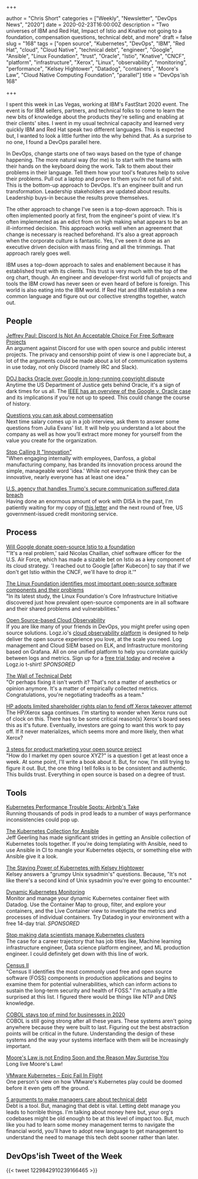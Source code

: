 +++

author = "Chris Short"
categories = ["Weekly", "Newsletter", "DevOps News", "2020"]
date = 2020-02-23T16:00:00Z
description = "Two universes of IBM and Red Hat, Impact of Istio and Knative not going to a foundation, compensation questions, technical debt, and more"
draft = false
slug = "168"
tags = ["open source", "Kubernetes", "DevOps", "IBM", "Red Hat", "cloud", "Cloud Native", "technical debt", "engineer", "Google", "Ansible", "Linux Foundation", "trust", "Oracle", "Istio", "Knative", "CNCF", "platform", "infrastructure", "Xerox", "Linux", "observability", "monitoring", "performance", "Kelsey Hightower", "Datadog", "containers", "Moore's Law", "Cloud Native Computing Foundation", "parallel"]
title = "DevOps'ish 168"

+++

I spent this week in Las Vegas, working at IBM's FastStart 2020 event. The event is for IBM sellers, partners, and technical folks to come to learn the new bits of knowledge about the products they're selling and enabling at their clients' sites. I went in my usual technical capacity and learned very quickly IBM and Red Hat speak two different languages. This is expected but, I wanted to look a little further into the why behind that. As a surprise to no one, I found a DevOps parallel here.

In DevOps, change starts one of two ways based on the type of change happening. The more natural way (for me) is to start with the teams with their hands on the keyboard doing the work. Talk to them about their problems in their language. Tell them how your tool's features help to solve their problems. Pull out a laptop and prove to them you're not full of shit. This is the bottom-up approach to DevOps. It's an engineer built and run transformation. Leadership stakeholders are updated about results. Leadership buys-in because the results prove themselves.

The other approach to change I've seen is a top-down approach. This is often implemented poorly at first, from the engineer's point of view. It's often implemented as an edict from on high making what appears to be an ill-informed decision. This approach works well when an agreement that change is necessary is reached beforehand. It's also a great approach when the corporate culture is fantastic. Yes, I've seen it done as an executive driven decision with mass firing and all the trimmings. That approach rarely goes well.

IBM uses a top-down approach to sales and enablement because it has established trust with its clients. This trust is very much with the top of the org chart, though.  An engineer and developer-first world full of projects and tools the IBM crowd has never seen or even heard of before is foreign. This world is also eating into the IBM world. If Red Hat and IBM establish a new common language and figure out our collective strengths together, watch out.

## People

[Jeffrey Paul: Discord Is Not An Acceptable Choice For Free Software Projects](https://sneak.berlin/20200220/discord-is-not-an-acceptable-choice-for-free-software-projects/)  
An argument against Discord for use with open source and public interest projects. The privacy and censorship point of view is one I appreciate but, a lot of the arguments could be made about a lot of communication systems in use today, not only Discord (namely IRC and Slack).

[DOJ backs Oracle over Google in long-running copyright dispute](https://siliconangle.com/2020/02/19/doj-backs-oracle-google-long-running-copyright-dispute/)  
Anytime the US Department of Justice gets behind Oracle, it's a sign of dark times for us all. The [IEEE has an overview of the Google v. Oracle case](https://spectrum.ieee.org/tech-talk/computing/software/google-v-oracle-explained-supreme-court-news-apis-software) and its implications if you're not up to speed. This could change the course of history.

[Questions you can ask about compensation](https://jvns.ca/blog/compensation-questions/)  
Next time salary comes up in a job interview, ask them to answer some questions ⁦from Julia Evans' list. It will help you understand a lot about the company as well as how you’ll extract more money for yourself from the value you create for the organization.

[Stop Calling It "Innovation"](https://hbr.org/2020/02/stop-calling-it-innovation)  
"When engaging internally with employees, Danfoss, a global manufacturing company, has branded its innovation process around the simple, manageable word 'idea.' While not everyone think they can be innovative, nearly everyone has at least one idea."

[U.S. agency that handles Trump's secure communication suffered data breach](https://www.reuters.com/article/us-usa-defense-breach-idUSKBN20E27A)  
Having done an enormous amount of work with DISA in the past, I'm patiently waiting for my copy of [this letter](https://devopsish.com/images/disa-pii-breach.jpg) and the next round of free, US government-issued credit monitoring service.

## Process

[Will Google donate open-source Istio to a foundation](https://www.protocol.com/google-open-source-istio)  
"'It's a real problem,' said Nicolas Chaillan, chief software officer for the U.S. Air Force, which has made a sizable bet on Istio as a key component of its cloud strategy. 'I reached out to Google [after Kubecon] to say that if we don't get Istio within the CNCF, we'll have to drop it.'"

[The Linux Foundation identifies most important open-source software components and their problems](https://www.zdnet.com/article/the-linux-foundation-identifies-the-most-important-open-source-software-components-and-their-problems/)  
"In its latest study, the Linux Foundation's Core Infrastructure Initiative discovered just how prevalent open-source components are in all software and their shared problems and vulnerabilities."

[Open Source-based Cloud Observability](https://logz.io/freeshirt/?utm_source=podcast&utm_medium=devopish&utm_campaign=freeshirt)  
If you are like many of your friends in DevOps, you might prefer using open source solutions. Logz.io's [cloud observability platform](https://logz.io/freeshirt/?utm_source=podcast&utm_medium=devopish&utm_campaign=freeshirt) is designed to help deliver the open source experience you love, at the scale you need. Log management and Cloud SIEM based on ELK, and Infrastructure monitoring based on Grafana. All on one unified platform to help you correlate quickly between logs and metrics. Sign up for a [free trial today](https://logz.io/freeshirt/?utm_source=podcast&utm_medium=devopish&utm_campaign=freeshirt) and receive a Logz.io t-shirt! *SPONSORED*

[The Wall of Technical Debt](https://verraes.net/2020/01/wall-of-technical-debt/)  
"Or perhaps fixing it isn't worth it? That's not a matter of aesthetics or opinion anymore. It's a matter of empirically collected metrics. Congratulations, you're negotiating tradeoffs as a team."

[HP adopts limited shareholder rights plan to fend off Xerox takeover attempt](https://siliconangle.com/2020/02/20/hp-adopts-limited-duration-shareholder-rights-plan-fend-off-xerox-takeover-attempt/)  
The HP/Xerox saga continues. I'm starting to wonder when Xerox runs out of clock on this. There has to be some critical reason(s) Xerox's board sees this as it's future. Eventually, investors are going to want this work to pay off. If it never materializes, which seems more and more likely, then what Xerox?

[3 steps for product marketing your open source project](https://opensource.com/article/20/2/product-marketing-open-source-project)  
"How do I market my open source XYZ?" is a question I get at least once a week. At some point, I'll write a book about it. But, for now, I'm still trying to figure it out. But, the one thing I tell folks is to be consistent and authentic. This builds trust. Everything in open source is based on a degree of trust.

## Tools

[Kubernetes Performance Trouble Spots: Airbnb's Take](https://thenewstack.io/kubernetes-performance-troublespots-airbnbs-take/)  
Running thousands of pods in prod leads to a number of ways performance inconsistencies could pop up.

[The Kubernetes Collection for Ansible](https://www.jeffgeerling.com/blog/2020/kubernetes-collection-ansible)  
Jeff Geerling has made significant strides in getting an Ansible collection of Kubernetes tools together. If you're doing templating with Ansible, need to use Ansible in CI to mangle your Kubernetes objects, or something else with Ansible give it a look.

[The Staying Power of Kubernetes with Kelsey Hightower](https://www.lastweekinaws.com/podcast/screaming-in-the-cloud/the-staying-power-of-kubernetes-with-kelsey-hightower/)  
Kelsey answers a "grumpy Unix sysadmin's" questions. Because, "It's not like there's a second kind of Unix sysadmin you're ever going to encounter."

[Dynamic Kubernetes Monitoring](https://www.datadoghq.com/dg/monitor/kubernetes-monitoring-benefits/?utm_source=Advertisement&utm_medium=Advertisement&utm_campaign=DevOpsish-Newsletter01&utm_content=Kubernetes)  
Monitor and manage your dynamic Kubernetes container fleet with Datadog. Use the Container Map to group, filter, and explore your containers, and the Live Container view to investigate the metrics and processes of individual containers. Try Datadog in your environment with a free 14-day trial. *SPONSORED*

[Stop making data scientists manage Kubernetes clusters](https://towardsdatascience.com/stop-making-data-scientists-manage-kubernetes-clusters-53c3b584cb08)  
The case for a career trajectory that has job titles like, Machine learning infrastructure engineer, Data science platform engineer, and ML production engineer. I could definitely get down with this line of work.

[Census II](https://devopsish.com/pdf/census_ii_vulnerabilities_in_the_core.pdf)  
"Census II identifies the most commonly used free and open source software (FOSS) components in production applications and begins to examine them for potential vulnerabilities, which can inform actions to sustain the long-term security and health of FOSS." I'm actually a little surprised at this list. I figured there would be things like NTP and DNS knowledge.

[COBOL stays top of mind for businesses in 2020](https://www.techradar.com/news/cobol-remains-an-important-programming-priority)  
COBOL is still going strong after all these years. These systems aren't going anywhere because they were built to last. Figuring out the best abstraction points will be critical in the future. Understanding the design of these systems and the way your systems interface with them will be increasingly important.

[Moore's Law is not Ending Soon and the Reason May Surprise You](http://highscalability.com/blog/2020/2/19/moores-law-is-not-ending-soon-and-the-reason-may-surprise-yo.html)  
Long live Moore's Law!

[VMware Kubernetes – Epic Fail In Flight](https://getpocket.com/library/?pl_i=2888742357)  
One person's view on how VMware's Kubernetes play could be doomed before it even gets off the ground.

[5 arguments to make managers care about technical debt](https://understandlegacycode.com/blog/5-arguments-to-make-managers-care-about-technical-debt/)  
Debt is a tool. But, managing that debt is vital. Letting debt manage you leads to horrible things. I'm talking about money here but, your org's codebases might be old enough to be at this level of impact too. But, much like you had to learn some money management terms to navigate the financial world, you'll have to adopt new language to get management to understand the need to manage this tech debt sooner rather than later.

## DevOps'ish Tweet of the Week

{{< tweet 1229842910239166465 >}}
